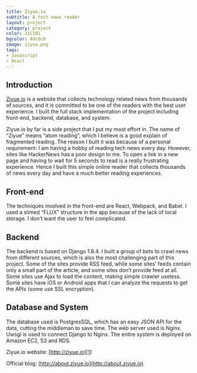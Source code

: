 ```yaml
---
title: Ziyue.io
subtitle: A tech news reader
layout: project
category: project
color: 21C1B1
bgcolor: 4dcdc0
image: ziyue.png
tags:
- Javascript
- React
---
```


## Introduction

[Ziyue.io][1] is a website that collects technology related news from thousands of sources, and it is committed to be one of the readers with the best user experience. I built the full stack implementation of the project including front-end, backend, database, and system.

Ziyue.io by far is a side project that I put my most effort in. The name of “Ziyue” means “atom reading”, which I believe is a good explain of fragmented reading. The reason I built it was because of a personal requirement: I am having a hobby of reading tech news every day. However, sites like HackerNews has a poor design to me. To open a link in a new page and having to wait for 5 seconds to read is a really frustrating experience. Hence I built this simple online reader that collects thousands of news every day and have a much better reading experiences.

## Front-end

The techniques involved in the front-end are React, Webpack, and Babel. I used a slimed “FLUX” structure in the app because of the lack of local storage. I don’t want the user to feel complicated.

## Backend

The backend is based on Django 1.8.4. I built a group of bots to crawl news from different sources, which is also the most challenging part of this project. Some of the sites provide RSS feed, while some sites’ feeds contain only a small part of the article, and some sites don’t provide feed at all. Some sites use Ajax to load the content, making simple crawler useless. Some sites have iOS or Android apps that I can analyze the requests to get the APIs (some use SSL encryption).

## Database and System

The database used is PostgresSQL, which has an easy JSON API for the data, cutting the middleman to save time. The web server used is Nginx. Uwsgi is used to connect Django to Nginx. The entire system is deployed on Amazon EC2, S3 and RDS.

Ziyue.io website: [http://ziyue.io][1]

Official blog: [http://about.ziyue.io](http://about.ziyue.io)

[1]: http://ziyue.io